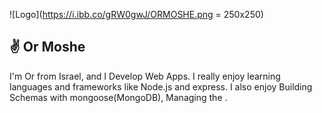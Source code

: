 
![Logo](https://i.ibb.co/gRW0gwJ/ORMOSHE.png = 250x250)

## ✌️ Or Moshe
I'm Or from Israel, and I Develop Web Apps.
I really enjoy learning languages and frameworks like Node.js and express.
I also enjoy Building Schemas with mongoose(MongoDB), Managing the .

